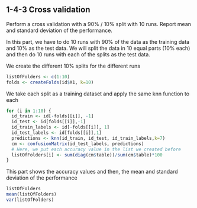## 1-4-3 Cross validation
Perform a cross validation with a 90% / 10% split with 10 runs. Report mean and standard deviation of the performance. 

In this part, we have to do 10 runs with 90% of the data as the training data and 10% as the test data. We will split the data in 10 equal parts (10% each) and then do 10 runs with each of the splits as the test data.


We create the different 10% splits for the different runs
````R
listOfFolders <- c(1:10)
folds <- createFolds(id$X1, k=10)
````

We take each split as a training dataset and apply the same knn function to each
````R
for (i in 1:10) {
  id_train <- id[-folds[[i]], -1]
  id_test <- id[folds[[i]],-1]
  id_train_labels <- id[-folds[[i]], 1]
  id_test_labels <- id[folds[[i]],1]
  predictions <- knn(id_train, id_test, id_train_labels,k=7)
  cm <- confusionMatrix(id_test_labels, predictions)
  # Here, we put each accuracy value in the list we created before
  listOfFolders[i] <- sum(diag(cm$table))/sum(cm$table)*100
}
````

This part shows the accuracy values and then, the mean and standard deviation of the performance
````R
listOfFolders
mean(listOfFolders)
var(listOfFolders)
````

